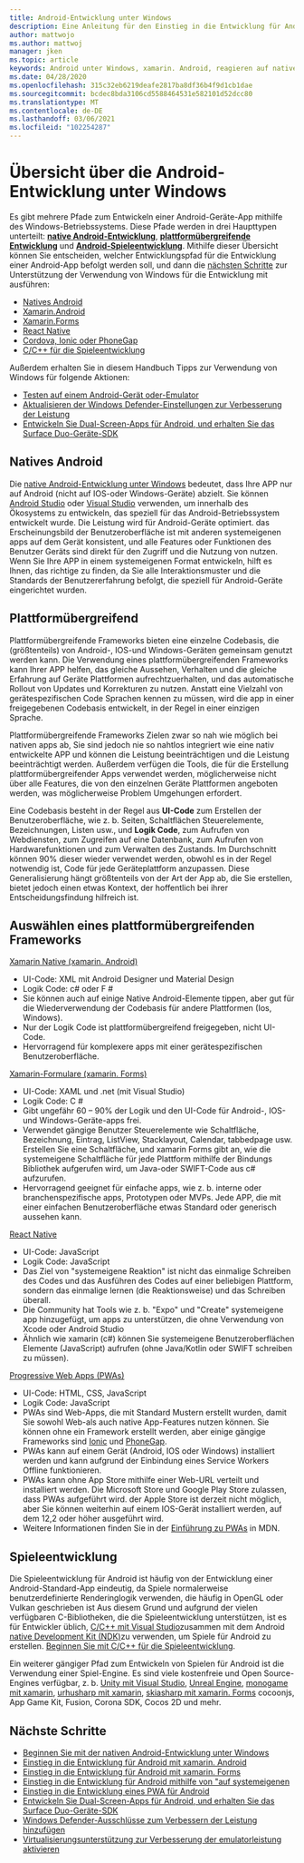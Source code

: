 ```yaml
---
title: Android-Entwicklung unter Windows
description: Eine Anleitung für den Einstieg in die Entwicklung für Android unter Windows.
author: mattwojo
ms.author: mattwoj
manager: jken
ms.topic: article
keywords: Android unter Windows, xamarin. Android, reagieren auf native, Cordova, Ionic, PhoneGap, c++ Android Game, Windows Defender, Emulator
ms.date: 04/28/2020
ms.openlocfilehash: 315c32eb6219deafe2817ba8df36b4f9d1cb1dae
ms.sourcegitcommit: bcdec8bda3106cd5588464531e582101d52dcc80
ms.translationtype: MT
ms.contentlocale: de-DE
ms.lasthandoff: 03/06/2021
ms.locfileid: "102254287"
---
```

# <a name="overview-of-android-development-on-windows"></a>Übersicht über die Android-Entwicklung unter Windows

Es gibt mehrere Pfade zum Entwickeln einer Android-Geräte-App mithilfe des Windows-Betriebssystems. Diese Pfade werden in drei Haupttypen unterteilt: **[native Android-Entwicklung](#native-android)**, **[plattformübergreifende Entwicklung](#cross-platform)** und **[Android-Spieleentwicklung](#game-development)**. Mithilfe dieser Übersicht können Sie entscheiden, welcher Entwicklungspfad für die Entwicklung einer Android-App befolgt werden soll, und dann die [nächsten Schritte](#next-steps) zur Unterstützung der Verwendung von Windows für die Entwicklung mit ausführen:

- [Natives Android](native-android.md)
- [Xamarin.Android](xamarin-android.md)
- [Xamarin.Forms](xamarin-forms.md)
- [React Native](react-native.md)
- [Cordova, Ionic oder PhoneGap](pwa.md)
- [C/C++ für die Spieleentwicklung](native-android.md#use-c-or-c-for-android-game-development)

Außerdem erhalten Sie in diesem Handbuch Tipps zur Verwendung von Windows für folgende Aktionen:

- [Testen auf einem Android-Gerät oder-Emulator](emulator.md)
- [Aktualisieren der Windows Defender-Einstellungen zur Verbesserung der Leistung](defender-settings.md)
- [Entwickeln Sie Dual-Screen-Apps für Android, und erhalten Sie das Surface Duo-Geräte-SDK](/dual-screen/android/)

## <a name="native-android"></a>Natives Android

Die [native Android-Entwicklung unter Windows](./native-android.md) bedeutet, dass Ihre APP nur auf Android (nicht auf IOS-oder Windows-Geräte) abzielt. Sie können [Android Studio](https://developer.android.com/studio/install#windows) oder [Visual Studio](https://visualstudio.microsoft.com/vs/android/) verwenden, um innerhalb des Ökosystems zu entwickeln, das speziell für das Android-Betriebssystem entwickelt wurde. Die Leistung wird für Android-Geräte optimiert. das Erscheinungsbild der Benutzeroberfläche ist mit anderen systemeigenen apps auf dem Gerät konsistent, und alle Features oder Funktionen des Benutzer Geräts sind direkt für den Zugriff und die Nutzung von nutzen. Wenn Sie Ihre APP in einem systemeigenen Format entwickeln, hilft es Ihnen, das richtige zu finden, da Sie alle Interaktionsmuster und die Standards der Benutzererfahrung befolgt, die speziell für Android-Geräte eingerichtet wurden.

## <a name="cross-platform"></a>Plattformübergreifend

Plattformübergreifende Frameworks bieten eine einzelne Codebasis, die (größtenteils) von Android-, IOS-und Windows-Geräten gemeinsam genutzt werden kann. Die Verwendung eines plattformübergreifenden Frameworks kann Ihrer APP helfen, das gleiche Aussehen, Verhalten und die gleiche Erfahrung auf Geräte Plattformen aufrechtzuerhalten, und das automatische Rollout von Updates und Korrekturen zu nutzen. Anstatt eine Vielzahl von gerätespezifischen Code Sprachen kennen zu müssen, wird die app in einer freigegebenen Codebasis entwickelt, in der Regel in einer einzigen Sprache.

Plattformübergreifende Frameworks Zielen zwar so nah wie möglich bei nativen apps ab, Sie sind jedoch nie so nahtlos integriert wie eine nativ entwickelte APP und können die Leistung beeinträchtigen und die Leistung beeinträchtigt werden. Außerdem verfügen die Tools, die für die Erstellung plattformübergreifender Apps verwendet werden, möglicherweise nicht über alle Features, die von den einzelnen Geräte Plattformen angeboten werden, was möglicherweise Problem Umgehungen erfordert.

Eine Codebasis besteht in der Regel aus **UI-Code** zum Erstellen der Benutzeroberfläche, wie z. b. Seiten, Schaltflächen Steuerelemente, Bezeichnungen, Listen usw., und **Logik Code**, zum Aufrufen von Webdiensten, zum Zugreifen auf eine Datenbank, zum Aufrufen von Hardwarefunktionen und zum Verwalten des Zustands. Im Durchschnitt können 90% dieser wieder verwendet werden, obwohl es in der Regel notwendig ist, Code für jede Geräteplattform anzupassen. Diese Generalisierung hängt größtenteils von der Art der App ab, die Sie erstellen, bietet jedoch einen etwas Kontext, der hoffentlich bei ihrer Entscheidungsfindung hilfreich ist.  

## <a name="choosing-a-cross-platform-framework"></a>Auswählen eines plattformübergreifenden Frameworks

[Xamarin Native (xamarin. Android)](xamarin-android.md)

- UI-Code: XML mit Android Designer und Material Design
- Logik Code: c# oder F #
- Sie können auch auf einige Native Android-Elemente tippen, aber gut für die Wiederverwendung der Codebasis für andere Plattformen (Ios, Windows).
- Nur der Logik Code ist plattformübergreifend freigegeben, nicht UI-Code.
- Hervorragend für komplexere apps mit einer gerätespezifischen Benutzeroberfläche.

[Xamarin-Formulare (xamarin. Forms)](xamarin-forms.md)

- UI-Code: XAML und .net (mit Visual Studio)
- Logik Code: C #
- Gibt ungefähr 60 – 90% der Logik und den UI-Code für Android-, IOS-und Windows-Geräte-apps frei. 
- Verwendet gängige Benutzer Steuerelemente wie Schaltfläche, Bezeichnung, Eintrag, ListView, Stacklayout, Calendar, tabbedpage usw. Erstellen Sie eine Schaltfläche, und xamarin Forms gibt an, wie die systemeigene Schaltfläche für jede Plattform mithilfe der Bindungs Bibliothek aufgerufen wird, um Java-oder SWIFT-Code aus c# aufzurufen.
- Hervorragend geeignet für einfache apps, wie z. b. interne oder branchenspezifische apps, Prototypen oder MVPs. Jede APP, die mit einer einfachen Benutzeroberfläche etwas Standard oder generisch aussehen kann.

[React Native](react-native.md)

- UI-Code: JavaScript
- Logik Code: JavaScript
- Das Ziel von "systemeigene Reaktion" ist nicht das einmalige Schreiben des Codes und das Ausführen des Codes auf einer beliebigen Plattform, sondern das einmalige lernen (die Reaktionsweise) und das Schreiben überall.
- Die Community hat Tools wie z. b. "Expo" und "Create" systemeigene app hinzugefügt, um apps zu unterstützen, die ohne Verwendung von Xcode oder Android Studio
- Ähnlich wie xamarin (c#) können Sie systemeigene Benutzeroberflächen Elemente (JavaScript) aufrufen (ohne Java/Kotlin oder SWIFT schreiben zu müssen).

[Progressive Web Apps (PWAs)](pwa.md)

- UI-Code: HTML, CSS, JavaScript
- Logik Code: JavaScript
- PWAs sind Web-Apps, die mit Standard Mustern erstellt wurden, damit Sie sowohl Web-als auch native App-Features nutzen können. Sie können ohne ein Framework erstellt werden, aber einige gängige Frameworks sind [Ionic](https://ionicframework.com/docs/intro) und [PhoneGap](https://phonegap.com/about/).
- PWAs kann auf einem Gerät (Android, IOS oder Windows) installiert werden und kann aufgrund der Einbindung eines Service Workers Offline funktionieren.
- PWAs kann ohne App Store mithilfe einer Web-URL verteilt und installiert werden. Die Microsoft Store und Google Play Store zulassen, dass PWAs aufgeführt wird. der Apple Store ist derzeit nicht möglich, aber Sie können weiterhin auf einem IOS-Gerät installiert werden, auf dem 12,2 oder höher ausgeführt wird.
- Weitere Informationen finden Sie in der [Einführung zu PWAs](https://developer.mozilla.org/en-US/docs/Web/Progressive_web_apps/Introduction) in MDN.

## <a name="game-development"></a>Spieleentwicklung

Die Spieleentwicklung für Android ist häufig von der Entwicklung einer Android-Standard-App eindeutig, da Spiele normalerweise benutzerdefinierte Renderinglogik verwenden, die häufig in OpenGL oder Vulkan geschrieben ist Aus diesem Grund und aufgrund der vielen verfügbaren C-Bibliotheken, die die Spieleentwicklung unterstützen, ist es für Entwickler üblich, [C/C++ mit Visual Studio](/cpp/cross-platform/?view=vs-2019)zusammen mit dem Android [native Development Kit (NDK)](/cpp/cross-platform/create-an-android-native-activity-app?view=vs-2019)zu verwenden, um Spiele für Android zu erstellen. [Beginnen Sie mit C/C++ für die Spieleentwicklung](native-android.md#use-c-or-c-for-android-game-development).

Ein weiterer gängiger Pfad zum Entwickeln von Spielen für Android ist die Verwendung einer Spiel-Engine. Es sind viele kostenfreie und Open Source-Engines verfügbar, z. b. [Unity mit Visual Studio](/visualstudio/cross-platform/visual-studio-tools-for-unity?view=vs-2019), [Unreal Engine](https://docs.unrealengine.com/en-US/Platforms/Mobile/Android/GettingStarted/index.html), [monogame mit xamarin](/xamarin/graphics-games/monogame/introduction/), [urhusharp mit xamarin](/xamarin/graphics-games/urhosharp/introduction), [skiasharp mit xamarin. Forms](/xamarin/xamarin-forms/user-interface/graphics/skiasharp/) cocoonjs, App Game Kit, Fusion, Corona SDK, Cocos 2D und mehr.

## <a name="next-steps"></a>Nächste Schritte

- [Beginnen Sie mit der nativen Android-Entwicklung unter Windows](native-android.md)
- [Einstieg in die Entwicklung für Android mit xamarin. Android](xamarin-android.md)
- [Einstieg in die Entwicklung für Android mit xamarin. Forms](xamarin-forms.md)
- [Einstieg in die Entwicklung für Android mithilfe von "auf systemeigenen](react-native.md)
- [Einstieg in die Entwicklung eines PWA für Android](pwa.md)
- [Entwickeln Sie Dual-Screen-Apps für Android, und erhalten Sie das Surface Duo-Geräte-SDK](/dual-screen/android/)
- [Windows Defender-Ausschlüsse zum Verbessern der Leistung hinzufügen](defender-settings.md)
- [Virtualisierungsunterstützung zur Verbesserung der emulatorleistung aktivieren](emulator.md#enable-virtualization-support)